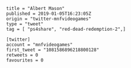```
title = "Albert Mason"
published = 2019-01-05T16:23:05Z
origin = "twitter-mnfvideogames"
type = "tweet"
tag = [ "ps4share", "red-dead-redemption-2",]

[twitter]
account = "mnfvideogames"
first_tweet = "1081586896218800128"
retweets = 0
favourites = 0
```

<p class='image'><img src='https://mnf.m17s.net/2019/01/05/DwKRjFFW0AI2lJM.jpg' alt=''></p>


